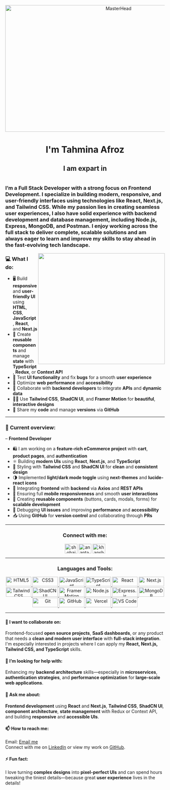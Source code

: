 <p align="center">
  <img width="700"height="400" src=" https://i.ibb.co/4RVxKF9D/Screenshot-2025-06-15-213033.png" alt="MasterHead">
</p>

<h1 align="center"> I'm Tahmina Afroz</h1>
<h2  align="center"  >I am expart in </h2>

<h1 align="left">
  
  <h3 align="left">I’m a Full Stack Developer with a strong focus on Frontend Development. I specialize in building modern, responsive, and user-friendly interfaces using technologies like React, Next.js, and Tailwind CSS. While my passion lies in creating seamless user experiences, I also have solid experience with backend development and database management, including Node.js, Express, MongoDB, and Postman. I enjoy working across the full stack to deliver complete, scalable solutions and am always eager to learn and improve my skills to stay ahead in the fast-evolving tech landscape.
</h3>
</h1>
<img align="right" 
width="400" height="350" src=" https://i.ibb.co/RGkz3LFq/Screenshot-2025-06-15-215502.png">

<h3 align="left">💻 What I do:</h3>

 <ul>
  <li>🖥️ Build <strong>responsive</strong> and <strong>user-friendly UI</strong> using <strong>HTML</strong>, <strong>CSS</strong>, <strong>JavaScript</strong>, <strong>React</strong>, and <strong>Next.js</strong></li>

  <li>🧩 Create <strong>reusable components</strong> and manage <strong>state</strong> with <strong>TypeScript</strong>, <strong>Redux</strong>, or <strong>Context API</strong></li>

  <li>🧪 Test <strong>UI functionality</strong> and fix <strong>bugs</strong> for a smooth <strong>user experience</strong></li>

  <li>🎯 Optimize <strong>web performance</strong> and <strong>accessibility</strong></li>

  <li>🧱 Collaborate with <strong>backend developers</strong> to integrate <strong>APIs</strong> and <strong>dynamic data</strong></li>

  <li>🧑‍💻 Use <strong>Tailwind CSS</strong>, <strong>ShadCN UI</strong>, and <strong>Framer Motion</strong> for <strong>beautiful</strong>, <strong>interactive designs</strong></li>

  <li>🚀 Share my <strong>code</strong> and manage <strong>versions</strong> via <strong>GitHub</strong></li>
</ul>

<hr>
 <h3>👀 <strong>Current overview:</strong></h3>
 
– <strong>Frontend Developer</strong>

<ul>
  <li>🛍️ I am working on a <strong>feature-rich eCommerce project</strong> with <strong>cart</strong>, <strong>product pages</strong>, and <strong>authentication</strong></li>

  <li>⚛️ Building <strong>modern UIs</strong> using <strong>React</strong>, <strong>Next.js</strong>, and <strong>TypeScript</strong></li>

  <li>🎨 Styling with <strong>Tailwind CSS</strong> and <strong>ShadCN UI</strong> for <strong>clean</strong> and <strong>consistent design</strong></li>

  <li>🌗 Implemented <strong>light/dark mode toggle</strong> using <strong>next-themes</strong> and <strong>lucide-react icons</strong></li>

  <li>🔌 Integrating <strong>frontend</strong> with <strong>backend</strong> via <strong>Axios</strong> and <strong>REST APIs</strong></li>

  <li>📱 Ensuring full <strong>mobile responsiveness</strong> and smooth <strong>user interactions</strong></li>

  <li>🧩 Creating <strong>reusable components</strong> (buttons, cards, modals, forms) for <strong>scalable development</strong></li>

  <li>🐞 Debugging <strong>UI issues</strong> and improving <strong>performance</strong> and <strong>accessibility</strong></li>

  <li>📤 Using <strong>GitHub</strong> for <strong>version control</strong> and collaborating through <strong>PRs</strong></li>
</ul>
<hr>
<h3 align="center">Connect with me:</h3>
<p align="center">
<a href="https://linkedin.com/in/" target="blank"><img align="center" src="https://raw.githubusercontent.com/rahuldkjain/github-profile-readme-generator/master/src/images/icons/Social/linked-in-alt.svg" alt="shohaib-hossain-0792041ba" height="30" width="40" /></a>
<a href="https://fb.com/ananta.asim.5" target="blank"><img align="center" src="https://raw.githubusercontent.com/rahuldkjain/github-profile-readme-generator/master/src/images/icons/Social/facebook.svg" alt="ananta.asim.5" height="30" width="40" /></a>
<a href="mailto:khanshohaibhossain@gmail.com" target="blank">
  <img align="center" src="https://upload.wikimedia.org/wikipedia/commons/thumb/7/7e/Gmail_icon_%282020%29.svg/1024px-Gmail_icon_%282020%29.svg.png" alt="khanshohaibhossain@gmail.com" height="30" width="40" />
</a>

</p>
<hr>
<h3 align="center">Languages and Tools:</h3>
<p align="center">
  <!-- Languages -->
  <a href="https://developer.mozilla.org/en-US/docs/Web/HTML" target="_blank">
    <img src="https://img.shields.io/badge/HTML5-E34F26?style=flat&logo=html5&logoColor=white" alt="HTML5" width="80" height="30"/>
  </a>
  <a href="https://developer.mozilla.org/en-US/docs/Web/CSS" target="_blank">
    <img src="https://img.shields.io/badge/CSS3-1572B6?style=flat&logo=css3&logoColor=white" alt="CSS3" width="80" height="30"/>
  </a>
  <a href="https://developer.mozilla.org/en-US/docs/Web/JavaScript" target="_blank">
    <img src="https://img.shields.io/badge/JavaScript-F7DF1E?style=flat&logo=javascript&logoColor=black" alt="JavaScript" width="80" height="30"/>
  </a>
  <a href="https://www.typescriptlang.org/" target="_blank">
    <img src="https://img.shields.io/badge/TypeScript-3178C6?style=flat&logo=typescript&logoColor=white" alt="TypeScript" width="80" height="30"/>
  </a>

  <!-- Frameworks -->
  <a href="https://reactjs.org/" target="_blank">
    <img src="https://img.shields.io/badge/React-61DAFB?style=flat&logo=react&logoColor=black" alt="React" width="80" height="30"/>
  </a>
  <a href="https://nextjs.org/" target="_blank">
    <img src="https://img.shields.io/badge/Next.js-000000?style=flat&logo=nextdotjs&logoColor=white" alt="Next.js" width="80" height="30"/>
  </a>

  <!-- Styling -->
  <a href="https://tailwindcss.com/" target="_blank">
    <img src="https://img.shields.io/badge/Tailwind%20CSS-06B6D4?style=flat&logo=tailwindcss&logoColor=white" alt="Tailwind CSS" width="80" height="30"/>
  </a>
  <a href="https://ui.shadcn.dev/" target="_blank">
    <img src="https://img.shields.io/badge/ShadCN_UI-111827?style=flat&logo=Vercel&logoColor=white" alt="ShadCN UI" width="80" height="30"/>
  </a>
  <a href="https://www.framer.com/motion/" target="_blank">
    <img src="https://img.shields.io/badge/Framer%20Motion-EF5C54?style=flat&logo=framer&logoColor=white" alt="Framer Motion" width="80" height="30"/>
  </a>

  <!-- Backend & Database -->
  <a href="https://nodejs.org/" target="_blank">
    <img src="https://img.shields.io/badge/Node.js-339933?style=flat&logo=nodedotjs&logoColor=white" alt="Node.js" width="80" height="30"/>
  </a>
  <a href="https://expressjs.com/" target="_blank">
    <img src="https://img.shields.io/badge/Express-000000?style=flat&logo=express&logoColor=white" alt="Express.js" width="80" height="30"/>
  </a>
  <a href="https://www.mongodb.com/" target="_blank">
    <img src="https://img.shields.io/badge/MongoDB-47A248?style=flat&logo=mongodb&logoColor=white" alt="MongoDB" width="80" height="30"/>
  </a>

  <!-- Tools -->
  <a href="https://git-scm.com/" target="_blank">
    <img src="https://img.shields.io/badge/Git-F05032?style=flat&logo=git&logoColor=white" alt="Git" width="80" height="30"/>
  </a>
  <a href="https://github.com/" target="_blank">
    <img src="https://img.shields.io/badge/GitHub-181717?style=flat&logo=github&logoColor=white" alt="GitHub" width="80" height="30"/>
  </a>
  <a href="https://vercel.com/" target="_blank">
    <img src="https://img.shields.io/badge/Vercel-000000?style=flat&logo=vercel&logoColor=white" alt="Vercel" width="80" height="30"/>
  </a>
  <a href="https://code.visualstudio.com/" target="_blank">
    <img src="https://img.shields.io/badge/VS%20Code-007ACC?style=flat&logo=visualstudiocode&logoColor=white" alt="VS Code" width="80" height="30"/>
  </a>
</p>
<hr>
   <h4>👯 I want to collaborate on:</h4>
<p>
  Frontend-focused <strong>open source projects</strong>, <strong>SaaS dashboards</strong>, or any product that needs a <strong>clean and modern user interface</strong> with <strong>full-stack integration</strong>. I'm especially interested in projects where I can apply my <strong>React, Next.js, Tailwind CSS, and TypeScript</strong> skills.
</p>

<h4>🤔 I’m looking for help with:</h4>
<p>
  Enhancing my <strong>backend architecture</strong> skills—especially in <strong>microservices</strong>, <strong>authentication strategies</strong>, and <strong>performance optimization</strong> for <strong>large-scale web applications</strong>.
</p>

<h4>💬 Ask me about:</h4>
<p>
  <strong>Frontend development</strong> using <strong>React</strong> and <strong>Next.js</strong>, <strong>Tailwind CSS</strong>, <strong>ShadCN UI</strong>, <strong>component architecture</strong>, <strong>state management</strong> with Redux or Context API, and building <strong>responsive</strong> and <strong>accessible UIs</strong>.
</p>

<h4>📫 How to reach me:</h4>
<p>
  Email: <a href="mailto:tahmina.afroz8801@gmail.com">Email me</a><br />
  Connect with me on <a href="https://www.linkedin.com/" target="_blank">LinkedIn</a> or view my work on <a href="https://github.com/" target="_blank">GitHub</a>.
</p>

<h4>⚡ Fun fact:</h4>
<p>
  I love turning <strong>complex designs</strong> into <strong>pixel-perfect UIs</strong> and can spend hours tweaking the tiniest details—because great <strong>user experience</strong> lives in the details!
</p>



